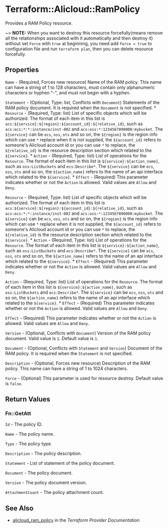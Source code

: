 # Terraform::Alicloud::RamPolicy

Provides a RAM Policy resource. 

~> **NOTE:** When you want to destroy this resource forcefully(means remove all the relationships associated with it automatically and then destroy it) without set `Force`  with `true` at beginning, you need add `force = true` to configuration file and run `terraform plan`, then you can delete resource forcefully.

## Properties

`Name` - (Required, Forces new resource) Name of the RAM policy. This name can have a string of 1 to 128 characters, must contain only alphanumeric characters or hyphen "-", and must not begin with a hyphen.

`Statement` - (Optional,  Type: list, Conflicts with `Document`) Statements of the RAM policy document. It is required when the `Document` is not specified. * `Resource` - (Required, Type: list) List of specific objects which will be authorized. The format of each item in this list is `acs:${service}:${region}:${account_id}:${relative_id}`, such as `acs:ecs:*:*:instance/inst-002` and `acs:oss:*:1234567890000:mybucket`. The `${service}` can be `ecs`, `oss`, `ots` and so on, the `${region}` is the region info which can use `*` replace when it is not supplied, the `${account_id}` refers to someone's Alicloud account id or you can use `*` to replace, the `${relative_id}` is the resource description section which related to the `${service}`. * `Action` - (Required, Type: list) List of operations for the `Resource`. The format of each item in this list is `${service}:${action_name}`, such as `oss:ListBuckets` and `ecs:Describe*`. The `${service}` can be `ecs`, `oss`, `ots` and so on, the `${action_name}` refers to the name of an api interface which related to the `${service}`. * `Effect` - (Required) This parameter indicates whether or not the `Action` is allowed. Valid values are `Allow` and `Deny`.

`Resource` - (Required, Type: list) List of specific objects which will be authorized. The format of each item in this list is `acs:${service}:${region}:${account_id}:${relative_id}`, such as `acs:ecs:*:*:instance/inst-002` and `acs:oss:*:1234567890000:mybucket`. The `${service}` can be `ecs`, `oss`, `ots` and so on, the `${region}` is the region info which can use `*` replace when it is not supplied, the `${account_id}` refers to someone's Alicloud account id or you can use `*` to replace, the `${relative_id}` is the resource description section which related to the `${service}`. * `Action` - (Required, Type: list) List of operations for the `Resource`. The format of each item in this list is `${service}:${action_name}`, such as `oss:ListBuckets` and `ecs:Describe*`. The `${service}` can be `ecs`, `oss`, `ots` and so on, the `${action_name}` refers to the name of an api interface which related to the `${service}`. * `Effect` - (Required) This parameter indicates whether or not the `Action` is allowed. Valid values are `Allow` and `Deny`.

`Action` - (Required, Type: list) List of operations for the `Resource`. The format of each item in this list is `${service}:${action_name}`, such as `oss:ListBuckets` and `ecs:Describe*`. The `${service}` can be `ecs`, `oss`, `ots` and so on, the `${action_name}` refers to the name of an api interface which related to the `${service}`. * `Effect` - (Required) This parameter indicates whether or not the `Action` is allowed. Valid values are `Allow` and `Deny`.

`Effect` - (Required) This parameter indicates whether or not the `Action` is allowed. Valid values are `Allow` and `Deny`.

`Version` - (Optional, Conflicts with `Document`) Version of the RAM policy document. Valid value is `1`. Default value is `1`.

`Document` - (Optional, Conflicts with `Statement` and `Version`) Document of the RAM policy. It is required when the `Statement` is not specified.

`Description` - (Optional, Forces new resource) Description of the RAM policy. This name can have a string of 1 to 1024 characters.

`Force` - (Optional) This parameter is used for resource destroy. Default value is `false`.


## Return Values

### Fn::GetAtt

`Id` - The policy ID.

`Name` - The policy name.

`Type` - The policy type.

`Description` - The policy description.

`Statement` - List of statement of the policy document.

`Document` - The policy document.

`Version` - The policy document version.

`AttachmentCount` - The policy attachment count.

## See Also

* [alicloud_ram_policy](https://www.terraform.io/docs/providers/alicloud/r/ram_policy.html) in the _Terraform Provider Documentation_